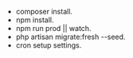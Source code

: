 

- composer install.
- npm install.
- npm run prod || watch.
- php artisan migrate:fresh --seed.
- cron setup settings.

